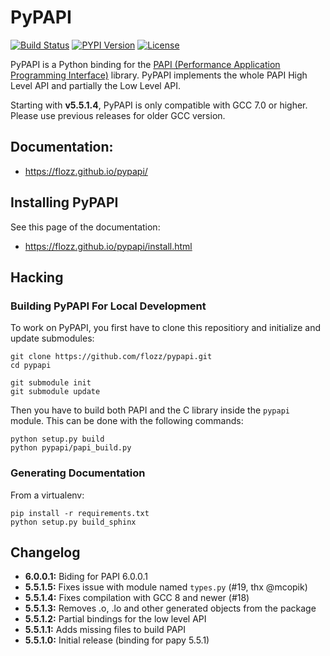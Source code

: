 # PyPAPI

[![Build Status](https://travis-ci.org/flozz/pypapi.svg?branch=master)](https://travis-ci.org/flozz/pypapi)
[![PYPI Version](https://img.shields.io/pypi/v/python_papi.svg)](https://pypi.python.org/pypi/python_papi)
[![License](https://img.shields.io/pypi/l/python_papi.svg)](https://flozz.github.io/pypapi/licenses.html)

PyPAPI is a Python binding for the [PAPI (Performance Application Programming
Interface)][libpapi] library. PyPAPI implements the whole PAPI High Level API
and partially the Low Level API.

Starting with **v5.5.1.4**, PyPAPI is only compatible with GCC 7.0 or higher. Please use previous releases for older GCC version.

## Documentation:

* https://flozz.github.io/pypapi/


## Installing PyPAPI

See this page of the documentation:

* https://flozz.github.io/pypapi/install.html


## Hacking

### Building PyPAPI For Local Development

To work on PyPAPI, you first have to clone this repositiory and initialize and
update submodules:

    git clone https://github.com/flozz/pypapi.git
    cd pypapi

    git submodule init
    git submodule update

Then you have to build both PAPI and the C library inside the `pypapi` module.
This can be done with the following commands:

    python setup.py build
    python pypapi/papi_build.py



### Generating Documentation

From a virtualenv:

    pip install -r requirements.txt
    python setup.py build_sphinx


[libpapi]: http://icl.cs.utk.edu/papi/index.html


## Changelog

* **6.0.0.1:** Biding for PAPI 6.0.0.1
* **5.5.1.5:** Fixes issue with module named `types.py` (#19, thx @mcopik)
* **5.5.1.4:** Fixes compilation with GCC 8 and newer (#18)
* **5.5.1.3:** Removes .o, .lo and other generated objects from the package
* **5.5.1.2:** Partial bindings for the low level API
* **5.5.1.1:** Adds missing files to build PAPI
* **5.5.1.0:** Initial release (binding for papy 5.5.1)
